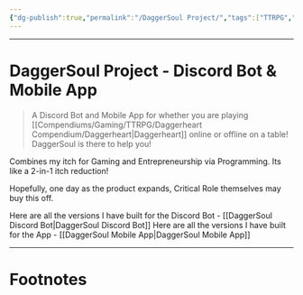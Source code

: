 ```yaml
---
{"dg-publish":true,"permalink":"/DaggerSoul Project/","tags":["TTRPG","coding"]}
---
```



---
# DaggerSoul Project - Discord Bot & Mobile App
> A Discord Bot and Mobile App for whether you are playing [[Compendiums/Gaming/TTRPG/Daggerheart Compendium/Daggerheart\|Daggerheart]] online or offline on a table! DaggerSoul is there to help you!

Combines my itch for Gaming and Entrepreneurship via Programming. 
Its like a 2-in-1 itch reduction!

Hopefully, one day as the product expands, Critical Role themselves may buy this off.

Here are all the versions I have built for the Discord Bot - [[DaggerSoul Discord Bot\|DaggerSoul Discord Bot]]
Here are all the versions I have built for the App - [[DaggerSoul Mobile App\|DaggerSoul Mobile App]]

---
# Footnotes